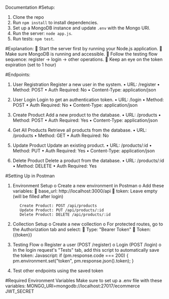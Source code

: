 Documentation
#Setup:
1.	Clone the repo
2.	 Run `npm install` to install dependencies.
3.	 Set up a MongoDB instance and update `.env` with the Mongo URI.
4.	 Run the server: `node app.js`.
5.	 Run tests: `npm test`.

#Explanation:
	Start the server first by running your Node.js application. 
	Make sure MongoDB is running and accessible.
	Follow the testing flow sequence: register → login → other operations.
	Keep an eye on the token expiration (set to 1 hour)

#Endpoints:
1. User Registration
Register a new user in the system.
•	URL: /register
•	Method: POST
•	Auth Required: No
•	Content-Type: application/json

2. User Login
Login to get an authentication token.
•	URL: /login
•	Method: POST
•	Auth Required: No
•	Content-Type: application/json

3. Create Product
Add a new product to the database.
•	URL: /products
•	Method: POST
•	Auth Required: Yes
•	Content-Type: application/json

4. Get All Products
Retrieve all products from the database.
•	URL: /products
•	Method: GET
•	Auth Required: No

5. Update Product
Update an existing product.
•	URL: /products/:id
•	Method: PUT
•	Auth Required: Yes
•	Content-Type: application/json

6. Delete Product
Delete a product from the database.
•	URL: /products/:id
•	Method: DELETE
•	Auth Required: Yes

#Setting Up in Postman
1.	Environment Setup 
o	Create a new environment in Postman
o	Add these variables: 
	base_url: http://localhost:3000/api
	token: Leave empty (will be filled after login)

           Create Product: POST /api/products 
           Update Product: PUT /api/products/:id 
           Delete Product: DELETE /api/products/:id

2.	Collection Setup 
o	Create a new collection
o	For protected routes, go to the Authorization tab and select: 
	Type: "Bearer Token"
	Token: {{token}}

3.	Testing Flow 
o	Register a user (POST /register)
o	Login (POST /login)
o	In the login request's "Tests" tab, add this script to automatically save the token:
Javascript:
if (pm.response.code === 200) {
    pm.environment.set("token", pm.response.json().token);
}

4.	Test other endpoints using the saved token

#Required Environment Variables
Make sure to set up a .env file with these variables:
  MONGO_URI=mongodb://localhost:27017/ecommerce
JWT_SECRET   
  











